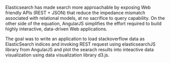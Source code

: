 Elasticsearch has made search more approachable by exposing Web friendly APIs (REST + JSON) that reduce the impedance mismatch associated with relational models, at no sacrifice to query capability. On the other side of the equation, AngularJS simplifies the effort required to build highly interactive, data-driven Web applications.

The goal was to write an application to load stackoverflow data as ElasticSearch indices and invoking REST request using elasticsearchJS library from AngularJS and plot the searach results into inteactive data visualization using data visualization library d3.js. 
